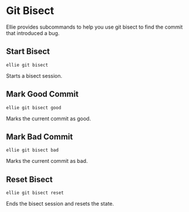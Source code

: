 # Git Bisect

Ellie provides subcommands to help you use git bisect to find the commit that introduced a bug.

## Start Bisect

```
ellie git bisect
```

Starts a bisect session.

## Mark Good Commit

```
ellie git bisect good
```

Marks the current commit as good.

## Mark Bad Commit

```
ellie git bisect bad
```

Marks the current commit as bad.

## Reset Bisect

```
ellie git bisect reset
```

Ends the bisect session and resets the state. 
